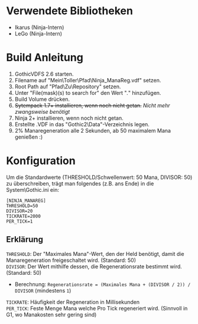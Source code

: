 # Verwendete Bibliotheken

- Ikarus (Ninja-Intern)
- LeGo (Ninja-Intern)

# Build Anleitung

1. GothicVDFS 2.6 starten.
1. Filename auf "Mein\Toller\Pfad\Ninja_ManaReg.vdf" setzen.
1. Root Path auf "Pfad\Zu\Repository\" setzen.
1. Unter "File(mask)(s) to search for" den Wert "*.*" hinzufügen.
1. Build Volume drücken.
1. ~~Sytempack 1.7+ installieren, wenn noch nicht getan.~~ *Nicht mehr zwangsweise benötigt*
1. Ninja 2+ installieren, wenn noch nicht getan.
1. Erstellte .VDF in das "Gothic2\Data"-Verzeichnis legen.
1. 2% Manaregeneration alle 2 Sekunden, ab 50 maximalem Mana genießen :)

# Konfiguration

Um die Standardwerte (THRESHOLD/Schwellenwert: 50 Mana, DIVISOR: 50) zu überschreiben,
trägt man folgendes (z.B. ans Ende) in die System\Gothic.ini ein:

```
[NINJA_MANAREG]
THRESHOLD=50
DIVISOR=20
TICKRATE=2000
PER_TICK=1
```

## Erklärung

`THRESHOLD`: Der "Maximales Mana"-Wert, den der Held benötigt, damit die Manaregeneration freigeschaltet wird. (Standard: 50)  
`DIVISOR`: Der Wert mithilfe dessen, die Regenerationsrate bestimmt wird. (Standard: 50)
- Berechnung: `Regenerationsrate = (Maximales Mana + (DIVISOR / 2)) / DIVISOR` (mindestens `1`)

`TICKRATE`: Häufigkeit der Regeneration in Millisekunden  
`PER_TICK`: Feste Menge Mana welche Pro Tick regeneriert wird. (Sinnvoll in G1, wo Manakosten sehr gering sind)
